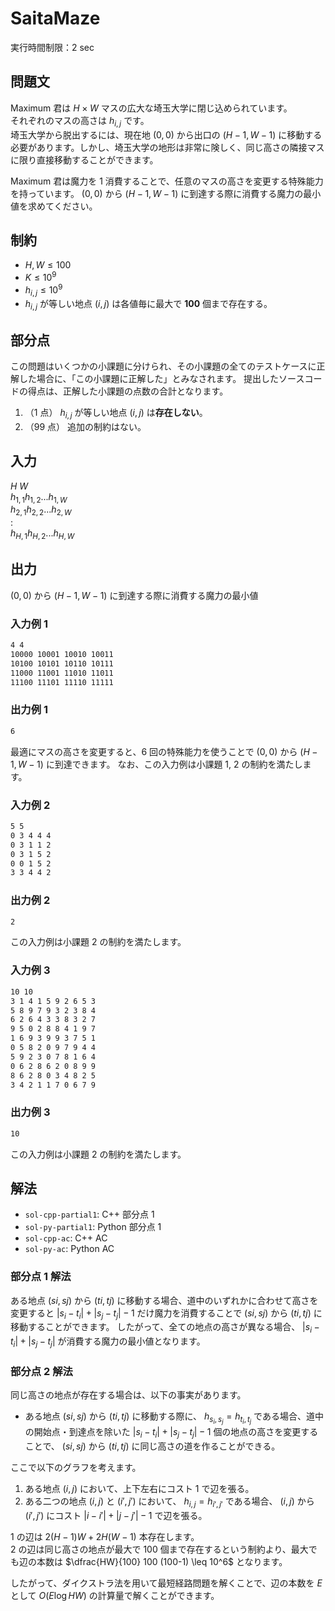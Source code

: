 # SaitaMaze

実行時間制限：2 sec

## 問題文

Maximum 君は $H × W$ マスの広大な埼玉大学に閉じ込められています。\
それぞれのマスの高さは $h_{i,j}$ です。\
埼玉大学から脱出するには、現在地 $(0, 0)$ から出口の $(H-1, W-1)$ に移動する必要があります。しかし、埼玉大学の地形は非常に険しく、同じ高さの隣接マスに限り直接移動することができます。

Maximum 君は魔力を 1 消費することで、任意のマスの高さを変更する特殊能力を持っています。
$(0, 0)$ から $(H-1, W-1)$ に到達する際に消費する魔力の最小値を求めてください。

## 制約

- $H,W \leq 100$
- $K \leq 10^9$
- $h_{i,j} \leq 10^9$
- $h_{i,j}$ が等しい地点 $(i,j)$ は各値毎に最大で **100** 個まで存在する。

## 部分点

この問題はいくつかの小課題に分けられ、その小課題の全てのテストケースに正解した場合に、「この小課題に正解した」とみなされます。
提出したソースコードの得点は、正解した小課題の点数の合計となります。

1. （1 点） $h_{i,j}$ が等しい地点 $(i,j)$ は**存在しない**。
2. （99 点） 追加の制約はない。

## 入力

$H \ W$ \
$h_{1,1} h_{1,2} ... h_{1,W}$ \
$h_{2,1} h_{2,2} ... h_{2,W}$ \
$:$ \
$h_{H,1} h_{H,2} ... h_{H,W}$

## 出力

$(0, 0)$ から $(H-1, W-1)$ に到達する際に消費する魔力の最小値

### 入力例 1

```txt
4 4
10000 10001 10010 10011
10100 10101 10110 10111
11000 11001 11010 11011
11100 11101 11110 11111
```

### 出力例 1

```txt
6
```

最適にマスの高さを変更すると、6 回の特殊能力を使うことで $(0, 0)$ から $(H-1, W-1)$ に到達できます。
なお、この入力例は小課題 1, 2 の制約を満たします。

### 入力例 2

```txt
5 5
0 3 4 4 4
0 3 1 1 2
0 3 1 5 2
0 0 1 5 2
3 3 4 4 2
```

### 出力例 2

```txt
2
```

この入力例は小課題 2 の制約を満たします。

### 入力例 3

```txt
10 10
3 1 4 1 5 9 2 6 5 3
5 8 9 7 9 3 2 3 8 4
6 2 6 4 3 3 8 3 2 7
9 5 0 2 8 8 4 1 9 7
1 6 9 3 9 9 3 7 5 1
0 5 8 2 0 9 7 9 4 4
5 9 2 3 0 7 8 1 6 4
0 6 2 8 6 2 0 8 9 9
8 6 2 8 0 3 4 8 2 5
3 4 2 1 1 7 0 6 7 9
```

### 出力例 3

```txt
10
```

この入力例は小課題 2 の制約を満たします。

## 解法

- `sol-cpp-partial1`: C++ 部分点 1
- `sol-py-partial1`: Python 部分点 1
- `sol-cpp-ac`: C++ AC
- `sol-py-ac`: Python AC

### 部分点 1 解法

ある地点 $(si,sj)$ から $(ti,tj)$ に移動する場合、道中のいずれかに合わせて高さを変更すると $|s_i-t_i|+|s_j-t_j|-1$ だけ魔力を消費することで $(si,sj)$ から $(ti,tj)$ に移動することができます。
したがって、全ての地点の高さが異なる場合、 $|s_i-t_i|+|s_j-t_j|$ が消費する魔力の最小値となります。

### 部分点 2 解法

同じ高さの地点が存在する場合は、以下の事実があります。

- ある地点 $(si,sj)$ から $(ti,tj)$ に移動する際に、 $h_{s_i,s_j} = h_{t_i,t_j}$ である場合、道中の開始点・到達点を除いた $|s_i-t_i|+|s_j-t_j|-1$ 個の地点の高さを変更することで、 $(si,sj)$ から $(ti,tj)$ に同じ高さの道を作ることができる。

ここで以下のグラフを考えます。

1. ある地点 $(i,j)$ において、上下左右にコスト 1 で辺を張る。
2. ある二つの地点 $(i,j)$ と $(i',j')$ において、 $h_{i,j} = h_{i',j'}$ である場合、 $(i,j)$ から $(i',j')$ にコスト $|i-i'|+|j-j'|-1$ で辺を張る。

1 の辺は $2  (H-1)  W + 2  H  (W-1)$ 本存在します。\
2 の辺は同じ高さの地点が最大で 100 個まで存在するという制約より、最大でも辺の本数は $\dfrac{HW}{100} 100 (100-1) \leq 10^6$ となります。

したがって、ダイクストラ法を用いて最短経路問題を解くことで、辺の本数を $E$ として $O(E \log HW)$ の計算量で解くことができます。
